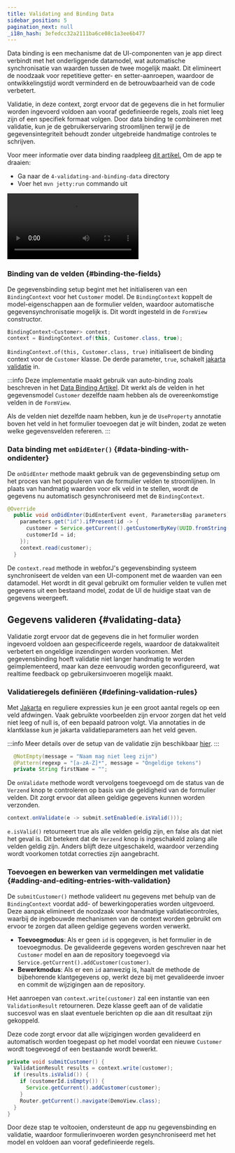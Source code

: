 ```yaml
---
title: Validating and Binding Data
sidebar_position: 5
pagination_next: null
_i18n_hash: 3efedcc32a2111ba6ce08c1a3ee6b477
---
```

Data binding is een mechanisme dat de UI-componenten van je app direct verbindt met het onderliggende datamodel, wat automatische synchronisatie van waarden tussen de twee mogelijk maakt. Dit elimineert de noodzaak voor repetitieve getter- en setter-aanroepen, waardoor de ontwikkelingstijd wordt verminderd en de betrouwbaarheid van de code verbetert.

Validatie, in deze context, zorgt ervoor dat de gegevens die in het formulier worden ingevoerd voldoen aan vooraf gedefinieerde regels, zoals niet leeg zijn of een specifiek formaat volgen. Door data binding te combineren met validatie, kun je de gebruikerservaring stroomlijnen terwijl je de gegevensintegriteit behoudt zonder uitgebreide handmatige controles te schrijven.

Voor meer informatie over data binding raadpleeg [dit artikel.](../../data-binding/overview) Om de app te draaien:

- Ga naar de `4-validating-and-binding-data` directory
- Voer het `mvn jetty:run` commando uit

<div class="videos-container">
  <video controls>
    <source src="https://cdn.webforj.com/webforj-documentation/video/tutorials/validating-and-binding-data.mp4" type="video/mp4"/>
  </video>
</div>

### Binding van de velden {#binding-the-fields}

De gegevensbinding setup begint met het initialiseren van een `BindingContext` voor het `Customer` model. De `BindingContext` koppelt de model-eigenschappen aan de formulier velden, waardoor automatische gegevensynchronisatie mogelijk is. Dit wordt ingesteld in de `FormView` constructor.

```java title="FormView.java"
BindingContext<Customer> context;
context = BindingContext.of(this, Customer.class, true);
```

`BindingContext.of(this, Customer.class, true)` initialiseert de binding context voor de `Customer` klasse. De derde parameter, `true`, schakelt [jakarta validatie](https://beanvalidation.org/) in.

:::info
Deze implementatie maakt gebruik van auto-binding zoals beschreven in het [Data Binding Artikel](../../data-binding/automatic-binding). Dit werkt als de velden in het gegevensmodel `Customer` dezelfde naam hebben als de overeenkomstige velden in de `FormView`.

Als de velden niet dezelfde naam hebben, kun je de `UseProperty` annotatie boven het veld in het formulier toevoegen dat je wilt binden, zodat ze weten welke gegevensvelden refereren.
:::

### Data binding met `onDidEnter()` {#data-binding-with-ondidenter}

De `onDidEnter` methode maakt gebruik van de gegevensbinding setup om het proces van het populeren van de formulier velden te stroomlijnen. In plaats van handmatig waarden voor elk veld in te stellen, wordt de gegevens nu automatisch gesynchroniseerd met de `BindingContext`.

```java {7}
@Override
  public void onDidEnter(DidEnterEvent event, ParametersBag parameters) {
    parameters.get("id").ifPresent(id -> {
      customer = Service.getCurrent().getCustomerByKey(UUID.fromString(id));
      customerId = id;
    });
    context.read(customer);
  }
```

De `context.read` methode in webforJ's gegevensbinding systeem synchroniseert de velden van een UI-component met de waarden van een datamodel. Het wordt in dit geval gebruikt om formulier velden te vullen met gegevens uit een bestaand model, zodat de UI de huidige staat van de gegevens weergeeft.

## Gegevens valideren {#validating-data}

Validatie zorgt ervoor dat de gegevens die in het formulier worden ingevoerd voldoen aan gespecificeerde regels, waardoor de datakwaliteit verbetert en ongeldige inzendingen worden voorkomen. Met gegevensbinding hoeft validatie niet langer handmatig te worden geïmplementeerd, maar kan deze eenvoudig worden geconfigureerd, wat realtime feedback op gebruikersinvoeren mogelijk maakt.

### Validatieregels definiëren {#defining-validation-rules}

Met [Jakarta](https://beanvalidation.org) en reguliere expressies kun je een groot aantal regels op een veld afdwingen. Vaak gebruikte voorbeelden zijn ervoor zorgen dat het veld niet leeg of null is, of een bepaald patroon volgt. Via annotaties in de klantklasse kun je jakarta validatieparameters aan het veld geven.

:::info
Meer details over de setup van de validatie zijn beschikbaar [hier](../../data-binding/validation/jakarta-validation.md#installation).
:::

```java
  @NotEmpty(message = "Naam mag niet leeg zijn")
  @Pattern(regexp = "[a-zA-Z]*", message = "Ongeldige tekens")
  private String firstName = "";
```

De `onValidate` methode wordt vervolgens toegevoegd om de status van de `Verzend` knop te controleren op basis van de geldigheid van de formulier velden. Dit zorgt ervoor dat alleen geldige gegevens kunnen worden verzonden.

```java title="FormView.java"
context.onValidate(e -> submit.setEnabled(e.isValid()));
```

`e.isValid()` retourneert true als alle velden geldig zijn, en false als dat niet het geval is. Dit betekent dat de `Verzend` knop is ingeschakeld zolang alle velden geldig zijn. Anders blijft deze uitgeschakeld, waardoor verzending wordt voorkomen totdat correcties zijn aangebracht.

### Toevoegen en bewerken van vermeldingen met validatie {#adding-and-editing-entries-with-validation}

De `submitCustomer()` methode valideert nu gegevens met behulp van de `BindingContext` voordat add- of bewerkingoperaties worden uitgevoerd. Deze aanpak elimineert de noodzaak voor handmatige validatiecontroles, waarbij de ingebouwde mechanismen van de context worden gebruikt om ervoor te zorgen dat alleen geldige gegevens worden verwerkt.

- **Toevoegmodus**: Als er geen `id` is opgegeven, is het formulier in de toevoegmodus. De gevalideerde gegevens worden geschreven naar het `Customer` model en aan de repository toegevoegd via `Service.getCurrent().addCustomer(customer)`.
- **Bewerkmodus**: Als er een `id` aanwezig is, haalt de methode de bijbehorende klantgegevens op, werkt deze bij met gevalideerde invoer en commit de wijzigingen aan de repository.

Het aanroepen van `context.write(customer)` zal een instantie van een `ValidationResult` retourneren. Deze klasse geeft aan of de validatie succesvol was en slaat eventuele berichten op die aan dit resultaat zijn gekoppeld.

Deze code zorgt ervoor dat alle wijzigingen worden gevalideerd en automatisch worden toegepast op het model voordat een nieuwe `Customer` wordt toegevoegd of een bestaande wordt bewerkt.

```java title="FormView.java"
private void submitCustomer() {
  ValidationResult results = context.write(customer);
  if (results.isValid()) {
    if (customerId.isEmpty()) {
      Service.getCurrent().addCustomer(customer);
    }
    Router.getCurrent().navigate(DemoView.class);
  }
}
```

Door deze stap te voltooien, ondersteunt de app nu gegevensbinding en validatie, waardoor formulierinvoeren worden gesynchroniseerd met het model en voldoen aan vooraf gedefinieerde regels.
